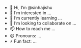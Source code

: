 - 👋 Hi, I’m @sinhajishu
- 👀 I’m interested in ...
- 🌱 I’m currently learning ...
- 💞️ I’m looking to collaborate on ...
- 📫 How to reach me ...
- 😄 Pronouns: ...
- ⚡ Fun fact: ...

<!---
sinhajishu/sinhajishu is a ✨ special ✨ repository because its `README.md` (this file) appears on your GitHub profile.
You can click the Preview link to take a look at your changes.
--->
